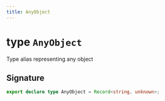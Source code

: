 ```yaml
---
title: AnyObject
---
```


# type `AnyObject`

Type alias representing any object

## Signature


```typescript
export declare type AnyObject = Record<string, unknown>;
```